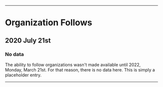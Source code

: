 
***

# Organization Follows

## 2020 July 21st

### No data

The ability to follow organizations wasn't made available until 2022, Monday, March 21st. For that reason, there is no data here. This is simply a placeholder entry.

***
